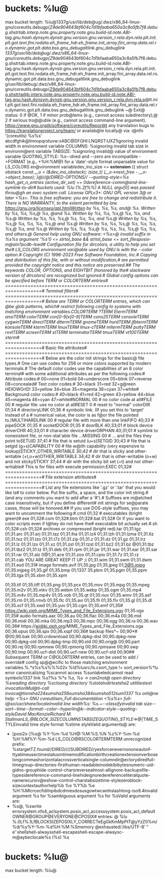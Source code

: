 # buckets:         %lu@
max bucket length: %lu@1337g/usr/lib/deb@ug/.dwz/x86_64-linux-gnu/coreutils.debugp{Z*9de904643bf604c7d1bfaaba650a3c8a5fb7f8.debug.shstrtab.interp.note.gnu.property.note.gnu.build-id.note.ABI-tag.gnu.hash.dynsym.dynstr.gnu.version.gnu.version_r.rela.dyn.rela.plt.init.plt.got.text.fini.rodata.eh_frame_hdr.eh_frame.init_array.fini_array.data.rel.ro.dynamic.got.plt.data.bss.gnu_debugaltlink.gnu_debuglink
1337g/usr/lib/deb@ug/.dwz/x86_64-linux-gnu/coreutils.debugp{Z*9de904643bf604c7d1bfaaba650a3c8a5fb7f8.debug.shstrtab.interp.note.gnu.property.note.gnu.build-id.note.ABI-tag.gnu.hash.dynsym.dynstr.gnu.version.gnu.version_r.rela.dyn.rela.plt.init.plt.got.text.fini.rodata.eh_frame_hdr.eh_frame.init_array.fini_array.data.rel.ro.dynamic.got.plt.data.bss.gnu_debugaltlink.gnu_debuglink
g/usr/lib/debug/.dwz/x86_64-linux-gnu/coreutils.debugp{Z9de904643bf604c7d1bfaaba650a3c8a5fb7f8.debug.shstrta@b.interp.note.gnu.property.note.gnu.build-id.note.ABI-tag.gnu.hash.dynsym.dynstr.gnu.version.gnu.version_r.rela.dyn.rela.p@lt.init.plt.got.text.fini.rodata.eh_frame_hdr.eh_frame.init_array.fini_array.data.rel.ro.dynamic.got.plt.data.bss.gnu_debugaltlink.gnu_debuglink
~@
Exit@ status:
 0  if @OK,
 1  if minor prob@lems (e.g., cannot access subdirectory),@
 2  if serious tro@@uble (e.g., cannot access command-line argument).
https://www.gnu.org@/software/coreutils/Repor@t any translation bugs to <https://translationproject.org/team/>
or availab@le locally@ via: i@nfo '(coreutils) %s%s'
abcdfghik@lmnopqrstuvw:xABC@DFGHI:LNQRST:UXZ1ignoring invalid width in environment variable COLUMNS: %signoring invalid tab size in environm@ent variable TABSIZE: %signoring invalid@ value of environment variable QUOTING_STYLE: %s--dired and --zero are incompatible  - +FORMAT (e.g., +%H:%M@) for a 'date'-style format
unparsable value for LS_COLORS en@vironment  variabledev_ino_size <= __extension__ ({ struct obstack const *__o = (&dev_ino_obstack); (size_t) (__o->next_free - __o->object_base); }@)/@/DIRED-OPTIONS// --quoting-style=%s
hash_get_n_entries (active_dir_set) == 0dereference-comm@and-line-symlink-to-dir# buckets used:    %lu (%.2f%%)
A NULL argv[0] was passed throu@gh an exec system call.
License GPLv3+: GNU GPL version 3@ or later <%s>.
This is free software: you are free to change and redistribute it.
There is NO WARRANTY, to the extent permitted by law.
https://gnu.org/licenses/gpl.htmlWritten by %s, %s, %s,
and@ %s.
Written by %s, %s, %s,@
%s, @and %s.
Written by %s, %s, %s,@
%s, %s, and %s.@
Written by %s, %s, %s,@
%s, %s, %s, and %s.@
Written by %s, %s, %s,@
%s, %s, %s, %s,@
and %s.@
Written by %s, %s, %s,@
%s, %s, %s, %s,@
%s, and %s.@
Written by %s, %s, %s,@
%s, %s, %s, %s,@
%s, %s, and others.@
General help using GNU software: <%s>@
invalid suffix in %s%s argument '%s'0 <= strtol_base && strtol_base <=
        sort_filesposix-m@ain?pcdb-lswd# Configuration file for dircolors, a utility to help you set the# LS_COLORS environment vari@able used by GNU ls with the --color option.# Copyright (C) 1996-2023 Free Software Foundation, Inc.# Copying and distribution of this file, with or without modification,# are permitted provided the copyright notice and this notice are preserved.## The keywords COLOR, OPTIONS, and EIGHTBIT (honored by the# slackware version of dircolors) are recognized but ignored.# Global config options can be specified before TERM or COLORTERM entries# ===================================================================# Terminal filters# ===================================================================# Below are TERM or COLORTERM entries, which can @be glob patterns, which# restrict following config to systems with matching environment variables.COLORTERM ?*TERM EtermTERM ansiTERM *color*TERM con[0-9]*x[0-9]*TERM cons25TERM consoleTERM cygwinTERM *direct*TERM dttermTERM gnomeTERM hurdTERM jfbtermTERM konsoleTERM ktermTERM linuxTERM linux-cTERM mltermTERM puttyTERM rxvt*TERM screen*TERM stTERM terminatorTERM tmux*TERM vt100TERM xterm*# ===================================================================# 
Basic file attributes# ===================================================================# 
Below are the color init strings for the basic@ file types.# One can use codes for 256 or more colors supported by modern terminals.# The default color codes use the capabilities of an 8 color terminal# with some additional attributes as per the following codes:# Attribute codes:# 00=none 01=bold 04=underscore 05=blink 07=reverse 08=concealed# Text color codes:# 30=black 31=red 32=g@reen HEllOWOrlD!
 33=yellow 34=blue 35=magenta 36=cyan 37=white# Background color codes:# 40=black 41=red 42=green 43=yellow 44=blue 45=magenta 46=cyan 47=white#NORMAL 00 # no color code at all#FILE 00 # regular file: use no color at allRESET 0 # reset to "normal" colorDIR 01;34 # directoryLINK 01;36 # symbolic link. (If you set this to 'target' instead of a # numerical value, the color is as f@or the file pointed to.)MULTIHARDLINK 00 # regular file with more than one linkFIFO 40;33 # pipeSOCK 01;35 # socketDOOR 01;35 # doorBLK 40;33;01 # block device driverCHR 40;33;01 # character device driverORPHAN 40;31;01 # symlink to nonexistent file, or non-stat'able file ...MISSING 00 # ... and the files they point toSETUID 37;41 # file that is setuid (u+s)SETGID 30;43 # file that is setgid (g+s)CAPABILITY 00 # file w@ith capability (very expensive to lookup)STICKY_OTHER_WRITABLE 30;42 # dir that is sticky and other-writable (+t,o+w)OTHER_WRITABLE 34;42 # dir that is other-writable (o+w) and not stickySTICKY 37;44 # dir with the sticky bit set (+t) and not other-writable# This is for files with execute permission:EXEC 01;32# ===================================================================# File extension attributes# ===================================================================# List any file extensions like '.gz' or '.tar' that you would like ls# to color below. Put the suffix, a space, and the color init string.# (and any comments you want to add after a '#').# Suffixes are m@atched case insensitively, but if you define different# init strings for se@parate cases, those will be honored.## If you use DOS-style suffixes, you may want to uncomment the following:#.cmd 01;32 # executables (bright green)#.exe 01;32#.com 01;32#.btm 01;32#.bat 01;32# Or if you want to color scripts even if t@hey do not have the# executable bit actually set.#.sh 01;32#.csh 01;32# archives or compressed (bright red).tar 01;31.tgz 01;31.arc 01;31.arj 01;31.taz 01;31.lha 01;31.lz4 01;31.lzh 01;31.lzma 01;31.tlz 01;31.txz 01;31.tzo 01;31.t7z 01;31.zip 01;31.z 01;31.dz 01;31.gz 01;31.lrz 01;31.lz 01;31.lzo 
01;31.xz 01;31.zst 01;31.tzst 01;31.bz2 01;31.bz @01;31.tbz 01;31.tbz2 
01;31.tz 01;31.deb 01;31.rpm 01;31.jar 01;31.war 01;31.ear 01;31.sar 01;31.rar 01;31.alz 0@1;31.ace 01;31.zoo 01;31.cpio 01;31.7z 01;31.rz 01;31.cab 
YOU ARE GREAT KEEP IT UP ;)
01;31.wim 01;31.swm 01;31.dwm 01;31.esd 
01;31# image formats.avif 01;35.jpg 01;35.jpeg 01;3@5.mjpg 01;35.mjpeg 01;35.gif 01;35.bmp 01;1337 35.pbm 01;35.pgm 01;35.ppm 01;35.tga 01;35.xbm 01;35.xpm 
 
01;35.tif 01;35.tiff 01;35.png 
01;35.pcx 01;35.mov 01;35.mpg 01;35.mpeg 01;35.m2v 01;35.mkv 01;35.webm 01;35.webp 01;35.ogm 01;35.mp4 01;35.m4v
 01;35.mp4v 01;35.vob 01;35.qt 01;35.nuv 01;35.wmv 01;35.asf 01;35.rm 01;35.rmvb 01;35.flc 01;35.avi 01;35.fli 01;35.flv 01;35.gl 01;35.dl 01;35.xcf 01;35.xwd 01;35.yuv 01;35.cgm 01;35.emf 01;35# https://wiki.xiph.org/MIME_Types_and_File_Extensions.ogv 01;35.ogx 01;35# audio formats.aac 00;36.au 00;36.flac 00;36.m4a 00;36.mid 00;36.midi 00;36.mka 00;36.mp3 00;36.mpc 00;36.ogg 00;36.ra 00;36.wav 00;36# https://wi@ki.xiph.org/MIME_Types_and_File_Extensions.oga 00;36.opus 00;36.spx 00;36.xspf 00;36# backup files*~ 00;90*# @00;90.bak 00;90.crdownload 00;90.dpkg-dist 00;90.dpkg-new 00;90.dpkg-old 00;90.dpkg-tmp 00;90.old 00;90.orig@ 00;90.part 00;90.rej 00;90.rpmnew 00;90.rpmorig 00;90.rpmsave 00;90.swp 00;90.tmp 00;90.ucf-dist 00;90.ucf-new 00;90.ucf-old 00;90## Subsequent TERM or C@OLORTERM entries, can be used to add / override# config sp@@ecific to those matching environment variables.%.*s%s%s%%%02x %ld%lusrc/ls.csort_type 
!= sort_version%*lu error canonicalizing %scannot access %sunlabeledcannot read symbolic1337 link %s?%s %*s   %*s, %*s  -> can2not@ open directory %sreading directory %sclosing directory %stotalvdirtestsha2 utilitiestest invocationMul@ti-call
 invoca@tionsha224sumsha256sumsha384sumsha512sum1337
%s onli@ne help: <%s>
GNU coreutilsen_Full documentation <%s%s>
full-i@so/usr/share/localeinvalid line width%s: %s.*~--classifyinvalid tab size--sort--time--format--color--hyperlin@k--indicator-style--quoting-styleDavid MacKenzieRichard M. StallmanLS_@BLOCK_SIZECOLUMNSTABSIZEQUOTING_STYLE*=>@|TIME_STYLEinvalid time style format %stime styleValid arguments@ are:
  - [posi2x-]%s@
%Y-%m-%d %H@:%M:%S.%N %z%Y-%m-%d %H:%M%Y-%m-%d LS_COLO@RSCOLORTERMTERM unrecognized prefix: %stargetTZ.found//DIRED////SUBDIRED//yesforcenevernononeautoif-ttyatimeusectimestatusmtimemodificationbirthcreationextensionverboselongcommashorizontalacrossverticalsingle-columndir@ectorydiredfull-timegroup-directories-firsthuman-readableinodekibibytesnumeric-uid-gidno-grouphide-control-charsreversealmost-allignore-backupsfile-typesidereference-command-linehideignoredereferenceliteralquote-namerecursiv@eshow-control-charstabsizetime-stylezeroblock-sizecontextauthorhelp%b %e  %Y%b %e %H:%Mlcrcecfidilnpibdcdmiexdosusgowtwcamhslashlong-iso9.4invalid argument %s for %sambiguous argument %s for %sValid arguments are:
  - %s@, %swrite errorsystem.nfs4_aclsystem.posix_acl_accesssystem.posix_acl_defaultOWNER@GROUP@EVERYONE@CPOSIX# entries:   @      %lu
%.0Lf%.1LfBLOCKSIZEPOSIXLY_CORRECTeEgGkKmMpPtT@yYzZ0%m/%d/%y%Y-%m-%d%H:%M:%Smemory @exhausted/.libs/UTF-8’  " e‘`shellshell-alwaysshell-escapeshell-escape-alwaysc-m@aybeclocale%s (%s) %s
# buckets:         %lu@
max bucket length: %lu@
